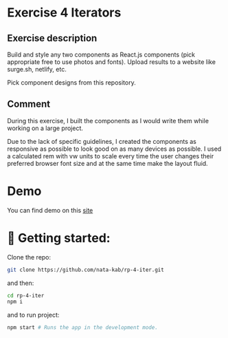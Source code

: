 # Exercise 4 Iterators

## Exercise description

Build and style any two components as React.js components (pick appropriate free to use photos and fonts). Upload results to a website like surge.sh, netlify, etc.

Pick component designs from this repository.

## Comment

During this exercise, I built the components as I would write them while working on a large project.

Due to the lack of specific guidelines, I created the components as responsive as possible to look good on as many devices as possible. I used a calculated rem with vw units to scale every time the user changes their preferred browser font size and at the same time make the layout fluid.

# Demo

You can find demo on this [site](https://exercise4nata.netlify.app/)

# 🚀 Getting started:

Clone the repo:

```bash
git clone https://github.com/nata-kab/rp-4-iter.git
```

and then:

```bash
cd rp-4-iter
npm i
```

and to run project:

```bash
npm start # Runs the app in the development mode.
```
